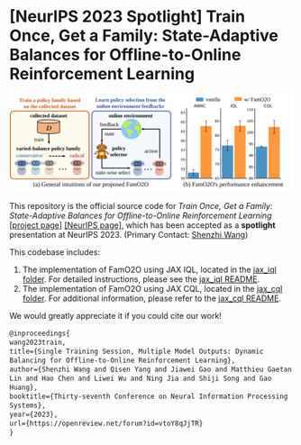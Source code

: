 # [NeurIPS 2023 Spotlight] Train Once, Get a Family: State-Adaptive Balances for Offline-to-Online Reinforcement Learning

![image](teaser.svg)

This repository is the official source code for *Train Once, Get a Family: State-Adaptive Balances for Offline-to-Online Reinforcement Learning* [[project page]](https://shenzhi-wang.github.io/NIPS_FamO2O/) [[NeurIPS page]](https://openreview.net/forum?id=vtoY8qJjTR), which has been accepted as a **spotlight** presentation at NeurIPS 2023. (Primary Contact: [Shenzhi Wang](https://shenzhi-wang.netlify.app/))

This codebase includes:

1. The implementation of FamO2O using JAX IQL, located in the [jax_iql folder](jax_iql/). For detailed instructions, please see the [jax_iql README](jax_iql/README.md).
2. The implementation of FamO2O using JAX CQL, located in the [jax_cql folder](jax_cql/). For additional information, please refer to the [jax_cql README](jax_cql/README.md).

We would greatly appreciate it if you could cite our work!

```
@inproceedings{
wang2023train,
title={Single Training Session, Multiple Model Outputs: Dynamic Balancing for Offline-to-Online Reinforcement Learning},
author={Shenzhi Wang and Qisen Yang and Jiawei Gao and Matthieu Gaetan Lin and Hao Chen and Liwei Wu and Ning Jia and Shiji Song and Gao Huang},
booktitle={Thirty-seventh Conference on Neural Information Processing Systems},
year={2023},
url={https://openreview.net/forum?id=vtoY8qJjTR}
}
```
